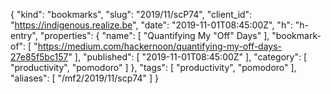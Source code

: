 {
  "kind": "bookmarks",
  "slug": "2019/11/scP74",
  "client_id": "https://indigenous.realize.be",
  "date": "2019-11-01T08:45:00Z",
  "h": "h-entry",
  "properties": {
    "name": [
      "Quantifying My \"Off\" Days"
    ],
    "bookmark-of": [
      "https://medium.com/hackernoon/quantifying-my-off-days-27e85f5bc157"
    ],
    "published": [
      "2019-11-01T08:45:00Z"
    ],
    "category": [
      "productivity",
      "pomodoro"
    ]
  },
  "tags": [
    "productivity",
    "pomodoro"
  ],
  "aliases": [
    "/mf2/2019/11/scp74"
  ]
}
